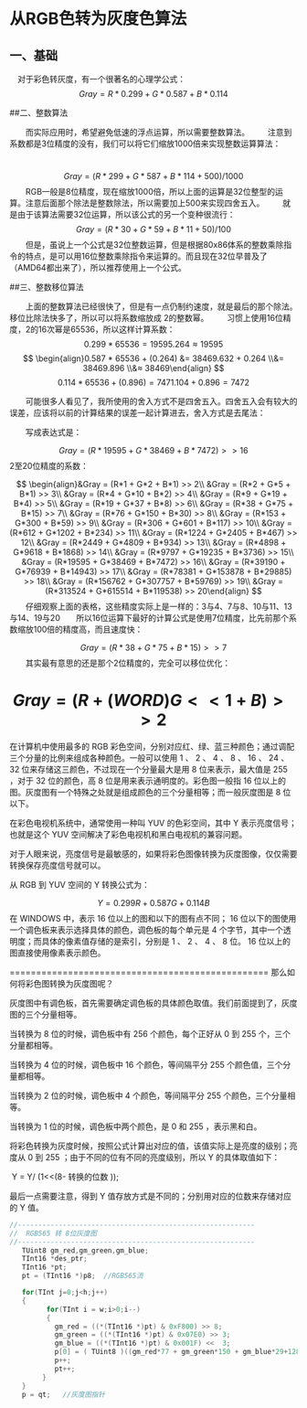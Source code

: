 # 从RGB色转为灰度色算法

## 一、基础 　

　对于彩色转灰度，有一个很著名的心理学公式：                          
$$
Gray = R*0.299 + G*0.587 + B*0.114
$$

##二、整数算法

　　而实际应用时，希望避免低速的浮点运算，所以需要整数算法。
　　注意到系数都是3位精度的没有，我们可以将它们缩放1000倍来实现整数运算算法：

​                          
$$
Gray = (R*299 + G*587 + B*114 + 500) / 1000
$$
　　RGB一般是8位精度，现在缩放1000倍，所以上面的运算是32位整型的运算。注意后面那个除法是整数除法，所以需要加上500来实现四舍五入。
　　就是由于该算法需要32位运算，所以该公式的另一个变种很流行：                     
$$
Gray = (R*30 + G*59 + B*11 + 50) / 100
$$
　　但是，虽说上一个公式是32位整数运算，但是根据80x86体系的整数乘除指令的特点，是可以用16位整数乘除指令来运算的。而且现在32位早普及了（AMD64都出来了），所以推荐使用上一个公式。

##三、整数移位算法

　　上面的整数算法已经很快了，但是有一点仍制约速度，就是最后的那个除法。移位比除法快多了，所以可以将系数缩放成 2的整数幂。
　　习惯上使用16位精度，2的16次幂是65536，所以这样计算系数：                      
$$
0.299 * 65536 = 19595.264 ≈ 19595
$$
$$
\begin{align}0.587 * 65536 + (0.264) &= 38469.632 + 0.264 \\&= 38469.896 \\&≈ 38469\end{align}
$$
$$
0.114 * 65536 + (0.896) =   7471.104 + 0.896 = 7472
$$

　　可能很多人看见了，我所使用的舍入方式不是四舍五入。四舍五入会有较大的误差，应该将以前的计算结果的误差一起计算进去，舍入方式是去尾法：

​　　写成表达式是：                          

$$
Gray = (R*19595 + G*38469 + B*7472) >> 16
$$
​2至20位精度的系数：                    

$$
\begin{align}&Gray = (R*1 + G*2 + B*1) >> 2\\
                          &Gray = (R*2 + G*5 + B*1) >> 3\\
                          &Gray = (R*4 + G*10 + B*2) >> 4\\
                          &Gray = (R*9 + G*19 + B*4) >> 5\\
                          &Gray = (R*19 + G*37 + B*8) >> 6\\
                          &Gray = (R*38 + G*75 + B*15) >> 7\\
                          &Gray = (R*76 + G*150 + B*30) >> 8\\
                          &Gray = (R*153 + G*300 + B*59) >> 9\\
                          &Gray = (R*306 + G*601 + B*117) >> 10\\
                          &Gray = (R*612 + G*1202 + B*234) >> 11\\
                          &Gray = (R*1224 + G*2405 + B*467) >> 12\\
                          &Gray = (R*2449 + G*4809 + B*934) >> 13\\
                         &Gray = (R*4898 + G*9618 + B*1868) >> 14\\
                         &Gray = (R*9797 + G*19235 + B*3736) >> 15\\
                          &Gray = (R*19595 + G*38469 + B*7472) >> 16\\
                          &Gray = (R*39190 + G*76939 + B*14943) >> 17\\
                          &Gray = (R*78381 + G*153878 + B*29885) >> 18\\
                          &Gray = (R*156762 + G*307757 + B*59769) >> 19\\
                          &Gray = (R*313524 + G*615514 + B*119538) >> 20\end{align}
$$
　　仔细观察上面的表格，这些精度实际上是一样的：3与4、7与8、10与11、13与14、19与20
​　　所以16位运算下最好的计算公式是使用7位精度，比先前那个系数缩放100倍的精度高，而且速度快：                          

$$
Gray = (R*38 + G*75 + B*15) >> 7
$$
​　　其实最有意思的还是那个2位精度的，完全可以移位优化：                          

$$
Gray = (R + (WORD)G<<1 + B) >> 2
$$
========================

在计算机中使用最多的 RGB 彩色空间，分别对应红、绿、蓝三种颜色；通过调配三个分量的比例来组成各种颜色。一般可以使用 1 、 2 、 4 、 8 、 16 、 24 、 32 位来存储这三颜色，不过现在一个分量最大是用 8 位来表示，最大值是 255 ，对于 32 位的颜色，高 8 位是用来表示通明度的。彩色图一般指 16 位以上的图。灰度图有一个特殊之处就是组成颜色的三个分量相等；而一般灰度图是 8 位以下。

在彩色电视机系统中，通常使用一种叫 YUV 的色彩空间，其中 Y 表示亮度信号；也就是这个 YUV 空间解决了彩色电视机和黑白电视机的兼容问题。

对于人眼来说，亮度信号是最敏感的，如果将彩色图像转换为灰度图像，仅仅需要转换保存亮度信号就可以。

从 RGB 到 YUV 空间的 Y 转换公式为：

$$
Y = 0.299R+0.587G+0.114B
$$
在 WINDOWS 中，表示 16 位以上的图和以下的图有点不同； 16 位以下的图使用一个调色板来表示选择具体的颜色，调色板的每个单元是 4 个字节，其中一个透明度；而具体的像素值存储的是索引，分别是 1 、 2 、 4 、 8 位。 16 位以上的图直接使用像素表示颜色。

=================================================
那么如何将彩色图转换为灰度图呢？

灰度图中有调色板，首先需要确定调色板的具体颜色取值。我们前面提到了，灰度图的三个分量相等。

当转换为 8 位的时候，调色板中有 256 个颜色，每个正好从 0 到 255 个，三个分量都相等。

当转换为 4 位的时候，调色板中 16 个颜色，等间隔平分 255 个颜色值，三个分量都相等。

当转换为 2 位的时候，调色板中 4 个颜色，等间隔平分 255 个颜色，三个分量相等。

当转换为 1 位的时候，调色板中两个颜色，是 0 和 255 ，表示黑和白。

将彩色转换为灰度时候，按照公式计算出对应的值，该值实际上是亮度的级别；亮度从 0 到 255 ；由于不同的位有不同的亮度级别，所以 Y 的具体取值如下：

​       Y = Y/ (1<<(8- 转换的位数 ));

最后一点需要注意，得到 Y 值存放方式是不同的；分别用对应的位数来存储对应的 Y 值。

```c
//----------------------------------------------------------
//  RGB565 转 8位灰度图
//----------------------------------------------------------
   TUint8 gm_red,gm_green,gm_blue;
   TInt16 *des_ptr;
   TInt16 *pt;
   pt = (TInt16 *)p8;  //RGB565流

   for(TInt j=0;j<h;j++)
   {
         for(TInt i = w;i>0;i--)
         {
           gm_red = ((*(TInt16 *)pt) & 0xF800) >> 8;
           gm_green = ((*(TInt16 *)pt) & 0x07E0) >> 3;   
           gm_blue = ((*(TInt16 *)pt) & 0x001F) <<  3;   
           p[0] = ( TUint8 )((gm_red*77 + gm_green*150 + gm_blue*29+128) / 256);
           p++;
           pt++;
        }
   }
   p = qt;   //灰度图指针
```